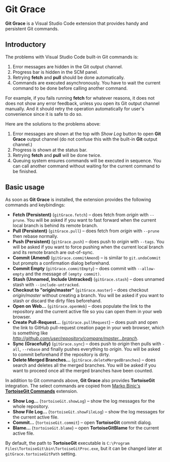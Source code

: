 # Git Grace

**Git Grace** is a Visual Studio Code extension that provides handy and persistent Git commands.

## Introductory

The problems with Visual Studio Code built-in Git commands is:
1. Error messages are hidden in the Git output channel.
2. Progress bar is hidden in the SCM panel.
3. Retrying **fetch** and **pull** should be done automatically.
4. Commands are executed asynchronously. You have to wait the current command to be done before calling another command.

For example, if you fails running **fetch** for whatever reasons, it does not does not show any error feedback, unless you open its Git output channel manually. And it should retry the operation automatically for user's convenience since it is safe to do so.

Here are the solutions to the problems above:
1. Error messages are shown at the top with _Show Log_ button to open **Git Grace** output channel (do not confuse this with the built-in **Git** output channel.)
2. Progress is shown at the status bar.
3. Retrying **fetch** and **pull** will be done twice.
4. Queuing system ensures commands will be executed in sequence. You can call another command without waiting for the current command to be finished.

## Basic usage

As soon as **Git Grace** is installed, the extension provides the following commands and keybindings:

- **Fetch (Persistent)** (`gitGrace.fetch`) – does fetch from _origin_ with `--prune`. You will be asked if you want to fast forward when the current local branch is behind its remote branch.
- **Pull (Persistent)** (`gitGrace.pull`) – does fetch from _origin_ with `--prune` then rebase normally.
- **Push (Persistent)** (`gitGrace.push`) – does push to _origin_ with `--tags`. You will be asked if you want to force pushing when the current local branch and its remote branch are out-of-sync.
- **Commit (Amend)** (`gitGrace.commitAmend`) – is similar to `git.undoCommit` but prompts a confirmation dialog beforehand.
- **Commit Empty** (`gitGrace.commitEmpty`) – does commit with `--allow-empty` and the message of `(empty commit)`.
- **Stash (Unnamed, Include Untracked)** (`gitGrace.stash`) – does unnamed stash with `--include-untracked`.
- **Checkout to "origin/master"** (`gitGrace.master`) – does checkout _origin/master_ without creating a branch. You will be asked if you want to stash or discard the dirty files beforehand.
- **Open on Web...** (`gitGrace.openWeb`) – does populate the link to the repository and the current active file so you can open them in your web browser.
- **Create Pull-Request...** (`gitGrace.pullRequest`) – does push and open the link to GitHub pull-request creation page in your web browser, which is something like _http://github.com/user/repository/compare/master...branch_.
- **Sync (Gracefully)** (`gitGrace.sync`) – does push to _origin_ then pulls with `-all`, `--rebase` and finally pushes everything to _origin_. You will be asked to commit beforehand if the repository is dirty.
- **Delete Merged Branches...** (`gitGrace.deleteMergedBranches`) – does search and deletes all the merged branches. You will be asked if you want to proceed once all the merged branches have been counted.


In addition to Git commands above, **Git Grace** also provides **TortoiseGit** integration. The select commands are copied from [Marko Binic's **TortoiseGit Commands**](https://marketplace.visualstudio.com/items?itemName=mbinic.tgit-cmds) extension.

- **Show Log...** (`tortoiseGit.showLog`) – show the log messages for the whole repository.
- **Show File Log...** (`tortoiseGit.showFileLog`) – show the log messages for the current active file.
- **Commit...** (`tortoiseGit.commit`) – open **TortoiseGit** commit dialog.
- **Blame...** (`tortoiseGit.blame`) – open **TortoiseGitBlame** for the current active file.

By default, the path to **TortoiseGit** executable is `C:\Program Files\TortoiseGit\bin\TortoiseGitProc.exe`, but it can be changed later at `gitGrace.tortoiseGitPath` setting.